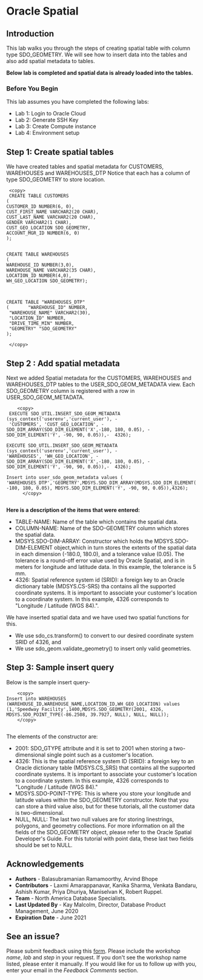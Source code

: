 # Oracle Spatial  

## Introduction

This lab walks you through the steps of creating spatial table with column type SDO\_GEOMETRY. We will see how to insert data into the tables and also add spatial metadata to tables.

**Below lab is completed and spatial data is already loaded into the tables.**


### Before You Begin

This lab assumes you have completed the following labs:
- Lab 1:  Login to Oracle Cloud
- Lab 2:  Generate SSH Key
- Lab 3:  Create Compute instance 
- Lab 4:  Environment setup
  
## Step 1: Create spatial tables

We have created tables and spatial metadata for CUSTOMERS, WAREHOUSES and WAREHOUSES\_DTP 
Notice that each has a column of type SDO\_GEOMETRY to store location. 


   ````
    <copy>
    CREATE TABLE CUSTOMERS                                             
(
  CUSTOMER_ID NUMBER(6, 0),
  CUST_FIRST_NAME VARCHAR2(20 CHAR),
  CUST_LAST_NAME VARCHAR2(20 CHAR), 
  GENDER VARCHAR2(1 CHAR), 
  CUST_GEO_LOCATION SDO_GEOMETRY, 
  ACCOUNT_MGR_ID NUMBER(6, 0)
);  


CREATE TABLE WAREHOUSES                                           
(
WAREHOUSE_ID NUMBER(3,0), 
WAREHOUSE_NAME VARCHAR2(35 CHAR), 
LOCATION_ID NUMBER(4,0), 
WH_GEO_LOCATION SDO_GEOMETRY); 



CREATE TABLE "WAREHOUSES_DTP" 
(       "WAREHOUSE_ID" NUMBER, 
	"WAREHOUSE_NAME" VARCHAR2(30), 
	"LOCATION_ID" NUMBER, 
	"DRIVE_TIME_MIN" NUMBER, 
	"GEOMETRY" "SDO_GEOMETRY"
);

    </copy>
````
## Step 2 : Add spatial metadata

Next we added Spatial metadata for the CUSTOMERS, WAREHOUSES and WAREHOUSES\_DTP 
tables to the USER\_SDO\_GEOM\_METADATA view. Each SDO\_GEOMETRY column is registered with a row in USER\_SDO\_GEOM\_METADATA.


````
    <copy>
 EXECUTE SDO_UTIL.INSERT_SDO_GEOM_METADATA (sys_context('userenv','current_user'), -
 'CUSTOMERS', 'CUST_GEO_LOCATION', -  SDO_DIM_ARRAY(SDO_DIM_ELEMENT('X',-180, 180, 0.05), - SDO_DIM_ELEMENT('Y', -90, 90, 0.05)),-  4326);

EXECUTE SDO_UTIL.INSERT_SDO_GEOM_METADATA (sys_context('userenv','current_user'), -
'WAREHOUSES', 'WH_GEO_LOCATION', - SDO_DIM_ARRAY(SDO_DIM_ELEMENT('X',-180, 180, 0.05), - SDO_DIM_ELEMENT('Y', -90, 90, 0.05)),-  4326);

Insert into user_sdo_geom_metadata values (
'WAREHOUSES_DTP','GEOMETRY',MDSYS.SDO_DIM_ARRAY(MDSYS.SDO_DIM_ELEMENT('X', -180, 180, 0.05), MDSYS.SDO_DIM_ELEMENT('Y', -90, 90, 0.05)),4326);
      </copy>
    
````

     
**Here is a description of the items that were entered:**

-	TABLE-NAME: Name of the table which contains the spatial data.
-	COLUMN-NAME: Name of the SDO-GEOMETRY column which stores the spatial data.
-	 MDSYS.SDO-DIM-ARRAY: Constructor which holds the MDSYS.SDO-DIM-ELEMENT object,which in turn stores the extents of the spatial data  in each dimension (-180.0, 180.0), and a tolerance value (0.05). The tolerance is a round-off error value used by Oracle Spatial, and is in meters for longitude and latitude data. In this example, the tolerance is 5 mm.
-	4326: Spatial reference system id (SRID): a foreign key to an Oracle dictionary table  (MDSYS.CS-SRS) tha  contains all the     supported coordinate systems. It is important to associate your customer's location to a coordinate system. In this example, 4326    corresponds to "Longitude / Latitude (WGS 84).".


We have inserted spatial data and we have used two spatial functions for this.
 
- We use sdo\_cs.transform() to convert to our desired coordinate system SRID of 4326, and 
- We use sdo\_geom.validate\_geometry() to insert only valid geometries.


## Step 3: Sample insert query 

Below is the sample insert query-

````
    <copy>
Insert into WAREHOUSES (WAREHOUSE_ID,WAREHOUSE_NAME,LOCATION_ID,WH_GEO_LOCATION) values (1,'Speedway Facility',1400,MDSYS.SDO_GEOMETRY(2001, 4326, MDSYS.SDO_POINT_TYPE(-86.2508, 39.7927, NULL), NULL, NULL));
    </copy>
    
```` 

The elements of the constructor are: 
-	2001: SDO\_GTYPE attribute and it is set to 2001 when storing a two-dimensional single point such as a customer's location.
-	4326: This is the spatial reference system ID (SRID): a foreign key to an Oracle dictionary table (MDSYS.CS\_SRS) that contains all the supported coordinate systems. It is important to associate your customer's location to a coordinate system. In this example, 4326 corresponds to "Longitude / Latitude (WGS 84)."
-	MDSYS.SDO-POINT-TYPE: This is where you store your longitude and latitude values within the SDO\_GEOMETRY constructor. Note that you can store a third value also, but for these tutorials, all the customer data is two-dimensional.
-	NULL, NULL: The last two null values are for storing linestrings, polygons, and geometry collections. For more information on all the fields of the SDO\_GEOMETRY object, please refer to the Oracle Spatial Developer's Guide. For this tutorial with point data, these last two fields should be set to NULL.





## Acknowledgements

- **Authors** - Balasubramanian Ramamoorthy, Arvind Bhope
- **Contributors** - Laxmi Amarappanavar, Kanika Sharma, Venkata Bandaru, Ashish Kumar, Priya Dhuriya, Maniselvan K, Robert Ruppel.
- **Team** - North America Database Specialists.
- **Last Updated By** - Kay Malcolm, Director, Database Product Management, June 2020
- **Expiration Date** - June 2021   

## **See an issue?**
Please submit feedback using this [form](https://apexapps.oracle.com/pls/apex/f?p=133:1:::::P1_FEEDBACK:1). Please include the *workshop name*, *lab* and *step* in your request.  If you don't see the workshop name listed, please enter it manually. If you would like for us to follow up with you, enter your email in the *Feedback Comments* section.
      
